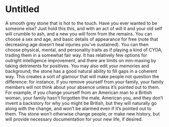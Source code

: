 # Untitled

A smooth grey stone that is hot to the touch. Have you ever wanted to be someone else? Just hold this this, and with an act of will it and your old self will crumble to ash, and a new you will form from the remains. You can choose a sex and age, and basic details of appearance for free (note that decreasing age doesn’t heal injuries you’ve sustained). You can then choose physical, mental, and personality traits as if playing a kind of CYOA, trading them in a somewhat fair way. It has relatively few options for outright intelligence improvement, and there are limits on min-maxing by taking detriments for positives. You may also edit your memories and background; the stone has a good natural ability to fill gaps in a coherent way. This creates a sort of glamour that will make people not question the difference: for instance, if you remove yourself from your family, your family members will not think about your absence unless it’s pointed out to them. For example, if you change yourself from an American man to a British woman, your family hasn’t forgotten the male, American you, and they don’t invent a backstory for why you might be British, but they will naturally go along with the change, and won’t be alarmed even if it’s pointed out to them. The stone won’t otherwise change people, or make new history, but will provide necessary documentation for your new life, if desired.